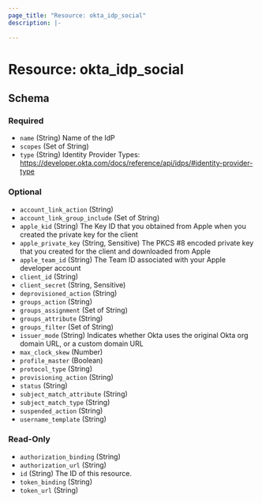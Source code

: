 ```yaml
---
page_title: "Resource: okta_idp_social"
description: |-
  
---
```


# Resource: okta_idp_social





<!-- schema generated by tfplugindocs -->
## Schema

### Required

- `name` (String) Name of the IdP
- `scopes` (Set of String)
- `type` (String) Identity Provider Types: https://developer.okta.com/docs/reference/api/idps/#identity-provider-type

### Optional

- `account_link_action` (String)
- `account_link_group_include` (Set of String)
- `apple_kid` (String) The Key ID that you obtained from Apple when you created the private key for the client
- `apple_private_key` (String, Sensitive) The PKCS #8 encoded private key that you created for the client and downloaded from Apple
- `apple_team_id` (String) The Team ID associated with your Apple developer account
- `client_id` (String)
- `client_secret` (String, Sensitive)
- `deprovisioned_action` (String)
- `groups_action` (String)
- `groups_assignment` (Set of String)
- `groups_attribute` (String)
- `groups_filter` (Set of String)
- `issuer_mode` (String) Indicates whether Okta uses the original Okta org domain URL, or a custom domain URL
- `max_clock_skew` (Number)
- `profile_master` (Boolean)
- `protocol_type` (String)
- `provisioning_action` (String)
- `status` (String)
- `subject_match_attribute` (String)
- `subject_match_type` (String)
- `suspended_action` (String)
- `username_template` (String)

### Read-Only

- `authorization_binding` (String)
- `authorization_url` (String)
- `id` (String) The ID of this resource.
- `token_binding` (String)
- `token_url` (String)


